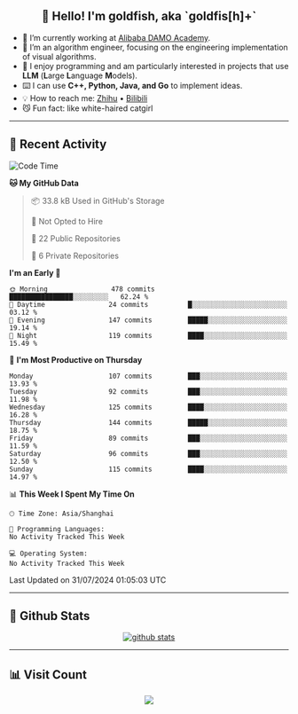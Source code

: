 
<h2 align="center">👋 Hello! I'm goldfish, aka `goldfis[h]+`</h2>

- 📍 I’m currently working at [Alibaba DAMO Academy](https://damo.alibaba.com/).  
- 🌱 I’m an algorithm engineer, focusing on the engineering implementation of visual algorithms.  
- 💬 I enjoy programming and am particularly interested in projects that use **LLM** (**L**arge **L**anguage **M**odels).   
- ⌨️ I can use **C++, Python, Java, and Go** to implement ideas.  
- 💡 How to reach me: [Zhihu](https://www.zhihu.com/people/goldfishh) • [Bilibili](https://space.bilibili.com/11349246)  
- 😼 Fun fact: like white-haired catgirl  

-------

## 🔧 Recent Activity

<!--START_SECTION:waka-->
![Code Time](http://img.shields.io/badge/Code%20Time-87%20hrs%205%20mins-blue)

**🐱 My GitHub Data** 

> 📦 33.8 kB Used in GitHub's Storage 
 > 
> 🚫 Not Opted to Hire
 > 
> 📜 22 Public Repositories 
 > 
> 🔑 6 Private Repositories 
 > 
**I'm an Early 🐤** 

```text
🌞 Morning                478 commits         ████████████████░░░░░░░░░   62.24 % 
🌆 Daytime                24 commits          █░░░░░░░░░░░░░░░░░░░░░░░░   03.12 % 
🌃 Evening                147 commits         █████░░░░░░░░░░░░░░░░░░░░   19.14 % 
🌙 Night                  119 commits         ████░░░░░░░░░░░░░░░░░░░░░   15.49 % 
```
📅 **I'm Most Productive on Thursday** 

```text
Monday                   107 commits         ███░░░░░░░░░░░░░░░░░░░░░░   13.93 % 
Tuesday                  92 commits          ███░░░░░░░░░░░░░░░░░░░░░░   11.98 % 
Wednesday                125 commits         ████░░░░░░░░░░░░░░░░░░░░░   16.28 % 
Thursday                 144 commits         █████░░░░░░░░░░░░░░░░░░░░   18.75 % 
Friday                   89 commits          ███░░░░░░░░░░░░░░░░░░░░░░   11.59 % 
Saturday                 96 commits          ███░░░░░░░░░░░░░░░░░░░░░░   12.50 % 
Sunday                   115 commits         ████░░░░░░░░░░░░░░░░░░░░░   14.97 % 
```


📊 **This Week I Spent My Time On** 

```text
🕑︎ Time Zone: Asia/Shanghai

💬 Programming Languages: 
No Activity Tracked This Week

💻 Operating System: 
No Activity Tracked This Week
```


 Last Updated on 31/07/2024 01:05:03 UTC
<!--END_SECTION:waka-->

-------

## 📆 Github Stats

<p align="center">
    <a href="https://github.com/anuraghazra/github-readme-stats">
      <img src="https://github-readme-stats.vercel.app/api?username=goldfishh&show_icons=true&theme=dracula" alt="github stats" />
    </a>
</p>

-------

## 📊 Visit Count

<p align="center">
  <a href="https://count.getloli.com/"><img src="https://count.getloli.com/get/@:goldfishh?theme=rule34"></a>
</p>
